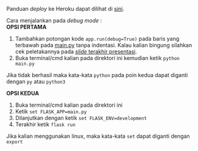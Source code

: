 Panduan <i>deploy</i> ke Heroku dapat dilihat di <a href="https://drive.google.com/file/d/1k8bpOPOez_-xFUzD3aJFGiaEVgegL3Mu/view?usp=sharing">sini</a>.

Cara menjalankan pada <i>debug mode</i> :<br>
<b>OPSI PERTAMA</b>
1. Tambahkan potongan kode ```app.run(debug=True)``` pada baris yang terbawah pada <a href="https://github.com/pps-ti/SEED-1/blob/master/flaskweb/main.py" target="blank">main.py</a> tanpa indentasi. Kalau kalian bingung silahkan cek peletakannya pada <a href="https://github.com/pps-ti/SEED-1/blob/master/File%20Presentasi.pdf" target="blank"><i>slide</i> terakhir presentasi</a>.
2. Buka terminal/cmd kalian pada direktori ini kemudian ketik ```python main.py```

Jika tidak berhasil maka kata-kata ```python``` pada poin kedua dapat diganti dengan ```py``` atau ```python3```<br>

<b>OPSI KEDUA</b>
1. Buka terminal/cmd kalian pada direktori ini
2. Ketik ```set FLASK_APP=main.py```
3. Dilanjutkan dengan ketik ```set FLASK_ENV=development```
4. Terakhir ketik ```flask run```

Jika kalian menggunakan linux, maka kata-kata ```set``` dapat diganti dengan ```export```
